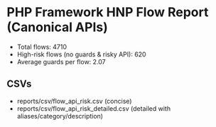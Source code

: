 # PHP Framework HNP Flow Report (Canonical APIs)

- Total flows: 4710
- High-risk flows (no guards & risky API): 620
- Average guards per flow: 2.07

## CSVs
- reports/csv/flow_api_risk.csv (concise)
- reports/csv/flow_api_risk_detailed.csv (detailed with aliases/category/description)
